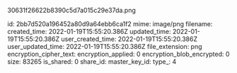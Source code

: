 30631f26622b8390c5d7a015c29e37da.png

id: 2bb7d520a196452a80d9a64ebb6ca1f2
mime: image/png
filename: 
created_time: 2022-01-19T15:55:20.386Z
updated_time: 2022-01-19T15:55:20.386Z
user_created_time: 2022-01-19T15:55:20.386Z
user_updated_time: 2022-01-19T15:55:20.386Z
file_extension: png
encryption_cipher_text: 
encryption_applied: 0
encryption_blob_encrypted: 0
size: 83265
is_shared: 0
share_id: 
master_key_id: 
type_: 4